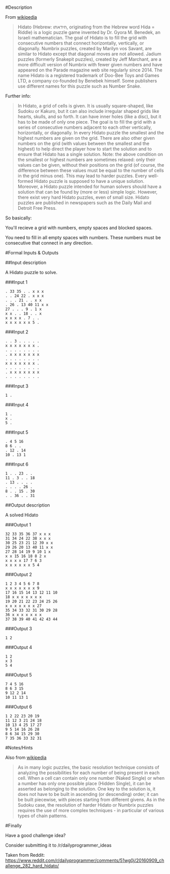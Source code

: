 #Description

From [wikipedia](https://en.wikipedia.org/wiki/Hidato)

> Hidato (Hebrew: חידאתו‎‎, originating from the Hebrew word Hida = Riddle) is a logic puzzle game invented by Dr. Gyora M. Benedek, an Israeli mathematician. The goal of Hidato is to fill the grid with consecutive numbers that connect horizontally, vertically, or diagonally. Numbrix puzzles, created by Marilyn vos Savant, are similar to Hidato except that diagonal moves are not allowed. Jadium puzzles (formerly Snakepit puzzles), created by Jeff Marchant, are a more difficult version of Numbrix with fewer given numbers and have appeared on the Parade magazine web site regularly since 2014. The name Hidato is a registered trademark of Doo-Bee Toys and Games LTD, a company co-founded by Benebek himself. Some publishers use different names for this puzzle such as Number Snake.

Further info:

> In Hidato, a grid of cells is given. It is usually square-shaped, like Sudoku or Kakuro, but it can also include irregular shaped grids like hearts, skulls, and so forth. It can have inner holes (like a disc), but it has to be made of only one piece.
The goal is to fill the grid with a series of consecutive numbers adjacent to each other vertically, horizontally, or diagonally.
In every Hidato puzzle the smallest and the highest numbers are given on the grid. There are also other given numbers on the grid (with values between the smallest and the highest) to help direct the player how to start the solution and to ensure that Hidato has a single solution.
Note: the above condition on the smallest or highest numbers are sometimes relaxed: only their values can be given, without their positions on the grid (of course, the difference between these values must be equal to the number of cells in the grid minus one). This may lead to harder puzzles.
Every well-formed Hidato puzzle is supposed to have a unique solution. Moreover, a Hidato puzzle intended for human solvers should have a solution that can be found by (more or less) simple logic. However, there exist very hard Hidato puzzles, even of small size.
Hidato puzzles are published in newspapers such as the Daily Mail and Detroit Free Press.


So basically:

You'll recieve a grid with numbers, empty spaces and blocked spaces.

You need to fill in all empty spaces with numbers. These numbers must be consecutive that connect in any direction.

#Formal Inputs & Outputs

##Input description

A Hidato puzzle to solve.

###Input 1

    . 33 35 . . x x x
    . . 24 22 . x x x
    . . . 21 . . x x
    . 26 . 13 40 11 x x
    27 . . . 9 . 1 x
    x x . . 18 . . x
    x x x x . 7 . .
    x x x x x x 5 .

###Input 2

    . . 3 . . . . .
    x x x x x x x .
    . . . . . . . .
    . x x x x x x x
    . . . . . . . .
    x x x x x x x .
    . . . . . . . .
    . x x x x x x x
    . . . . . . . .

###Input 3

    1 .

###Input 4

    1 .
    x .
    5 .

###Input 5

    . 4 5 16
    8 6 . .
    . 12 . 14
    10 . 13 1

###Input 6

    1 . . 23 . .
    11 . 3 . . 18
    . 13 . . . .
    . . . . 26 .
    8 . . 15 . 30
    . . 36 . . 31

##Output description

A solved Hidato

###Output 1

    32 33 35 36 37 x x x
    31 34 24 22 38 x x x
    30 25 23 21 12 39 x x
    29 26 20 13 40 11 x x
    27 28 14 19 9 10 1 x
    x x 15 16 18 8 2 x
    x x x x 17 7 6 3
    x x x x x x 5 4

###Output 2

    1 2 3 4 5 6 7 8
    x x x x x x x 9
    17 16 15 14 13 12 11 10
    18 x x x x x x x
    19 20 21 22 23 24 25 26
    x x x x x x x 27
    35 34 33 32 31 30 29 28
    36 x x x x x x x
    37 38 39 40 41 42 43 44

###Output 3

    1 2

###Output 4

    1 2
    x 3
    5 4

###Output 5

    7 4 5 16
    8 6 3 15
    9 12 2 14
    10 11 13 1

###Output 6

    1 2 22 23 20 19
    11 12 3 21 24 18
    10 13 4 25 17 27
    9 5 14 16 26 28
    8 6 34 15 29 30
    7 35 36 33 32 31

#Notes/Hints

Also from [wikipedia](https://en.wikipedia.org/wiki/Hidato)

> As in many logic puzzles, the basic resolution technique consists of analyzing the possibilities for each number of being present in each cell. When a cell can contain only one number (Naked Single) or when a number has only one possible place (Hidden Single), it can be asserted as belonging to the solution.
> One key to the solution is, it does not have to be built in ascending (or descending) order; it can be built piecewise, with pieces starting from different givens.
> As in the Sudoku case, the resolution of harder Hidato or Numbrix puzzles requires the use of more complex techniques - in particular of various types of chain patterns.

#Finally

Have a good challenge idea?

Consider submitting it to /r/dailyprogrammer_ideas

Taken from Reddit: https://www.reddit.com/r/dailyprogrammer/comments/51wg0j/20160909_challenge_282_hard_hidato/